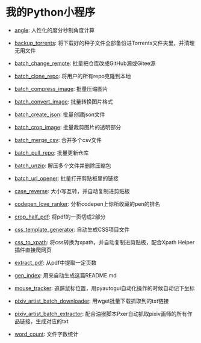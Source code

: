 # 我的Python小程序

- [angle](angle.py): 人性化的度分秒制角度计算

- [backup_torrents](backup_torrents.py): 将下载好的种子文件全部备份进Torrents文件夹里，并清理无用文件

- [batch_change_remote](batch_change_remote.py): 批量把仓库改成GitHub源或Gitee源

- [batch_clone_repo](batch_clone_repo.py): 将用户的所有repo克隆到本地

- [batch_compress_image](batch_compress_image.py): 批量压缩图片

- [batch_convert_image](batch_convert_image.py): 批量转换图片格式

- [batch_create_json](batch_create_json.py): 批量创建json文件

- [batch_crop_image](batch_crop_image.py): 批量裁剪图片的透明部分

- [batch_merge_csv](batch_merge_csv.py): 合并多个csv文件

- [batch_pull_repo](batch_pull_repo.py): 批量更新仓库

- [batch_unzip](batch_unzip.py): 解压多个文件并删除压缩包

- [batch_url_opener](batch_url_opener.py): 批量打开剪贴板里的链接

- [case_reverse](case_reverse.py): 大小写互转，并自动复制进剪贴板

- [codepen_love_ranker](codepen_love_ranker.py): 分析codepen上你所收藏的pen的排名

- [crop_half_pdf](crop_half_pdf.py): 将pdf的一页切成2部分

- [css_template_generator](css_template_generator.py): 自动生成CSS项目文件

- [css_to_xpath](css_to_xpath.py): 将css转换为xpath，并自动复制进剪贴板，配合Xpath Helper插件直接爬网页

- [extract_pdf](extract_pdf.py): 从pdf中提取一定页数

- [gen_index](gen_index.py): 用来自动生成这篇README.md

- [mouse_tracker](mouse_tracker.py): 追踪鼠标位置，用pyautogui自动化操作的时候自动记下坐标

- [pixiv_artist_batch_downloader](pixiv_artist_batch_downloader.py): 用wget批量下载抓取到的txt链接

- [pixiv_artist_batch_extractor](pixiv_artist_batch_extractor.py): 配合油猴脚本Pxer自动抓取pixiv画师的所有作品链接，生成对应的txt

- [word_count](word_count.py): 文件字数统计
